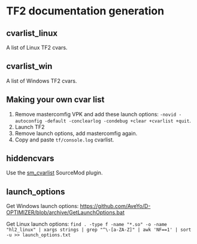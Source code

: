 # TF2 documentation generation

## cvarlist_linux
A list of Linux TF2 cvars.

## cvarlist_win
A list of Windows TF2 cvars.

## Making your own cvar list

1. Remove mastercomfig VPK and add these launch options: `-novid -autoconfig -default -conclearlog -condebug +clear +cvarlist +quit`.
2. Launch TF2
3. Remove launch options, add mastercomfig again.
4. Copy and paste `tf/console.log` cvarlist.

## hiddencvars

Use the [sm_cvarlist](https://forums.alliedmods.net/showthread.php?p=1298262) SourceMod plugin.

## launch_options

Get Windows launch options: https://github.com/AveYo/D-OPTIMIZER/blob/archive/GetLaunchOptions.bat

Get Linux launch options: `find . -type f -name "*.so" -o -name "hl2_linux" | xargs strings | grep "^\-[a-ZA-Z]" | awk 'NF==1' | sort -u >> launch_options.txt`
